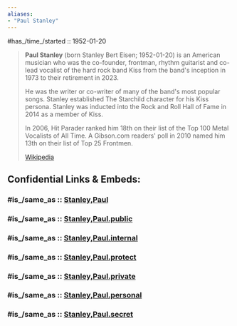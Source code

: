 ```yaml
---
aliases:
- "Paul Stanley"
---
```


#has_/time_/started :: 1952-01-20 

> **Paul Stanley** (born Stanley Bert Eisen; 1952-01-20) is an American musician 
> who was the co-founder, frontman, rhythm guitarist and co-lead vocalist 
> of the hard rock band Kiss from the band's inception in 1973 to their retirement in 2023. 
> 
> He was the writer or co-writer of many of the band's most popular songs. 
> Stanley established The Starchild character for his Kiss persona. 
> Stanley was inducted into the Rock and Roll Hall of Fame in 2014 as a member of Kiss.
>
> In 2006, Hit Parader ranked him 18th on their list of the Top 100 Metal Vocalists of All Time. 
> A Gibson.com readers' poll in 2010 named him 13th on their list of Top 25 Frontmen.
>
> [Wikipedia](https://en.wikipedia.org/wiki/Paul%20Stanley)


## Confidential Links & Embeds: 

### #is_/same_as :: [Stanley,Paul](/_Standards/Society/Communication/Media/Music/Musician/Music~Band/Kiss(Band)/Stanley,Paul.md) 

### #is_/same_as :: [Stanley,Paul.public](/_public/Society/Communication/Media/Music/Musician/Music~Band/Kiss(Band)/Stanley,Paul.public.md) 

### #is_/same_as :: [Stanley,Paul.internal](/_internal/Society/Communication/Media/Music/Musician/Music~Band/Kiss(Band)/Stanley,Paul.internal.md) 

### #is_/same_as :: [Stanley,Paul.protect](/_protect/Society/Communication/Media/Music/Musician/Music~Band/Kiss(Band)/Stanley,Paul.protect.md) 

### #is_/same_as :: [Stanley,Paul.private](/_private/Society/Communication/Media/Music/Musician/Music~Band/Kiss(Band)/Stanley,Paul.private.md) 

### #is_/same_as :: [Stanley,Paul.personal](/_personal/Society/Communication/Media/Music/Musician/Music~Band/Kiss(Band)/Stanley,Paul.personal.md) 

### #is_/same_as :: [Stanley,Paul.secret](/_secret/Society/Communication/Media/Music/Musician/Music~Band/Kiss(Band)/Stanley,Paul.secret.md)

